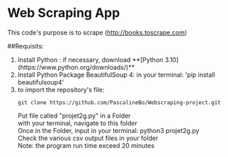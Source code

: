 # Web Scraping App
This code's purpose is to scrape (http://books.toscrape.com)

##Requisits: 
<ol>
  <li> Install Python : if necessary, download **[Python 3.10](https://www.python.org/downloads/)** </li>
  <li> Install Python Package BeautifulSoup 4: in your terminal:
    'pip install beautifulsoup4'  </li>

  <li> to import the repository's file:

`git clone https://github.com/PascalineBo/Webscraping-project.git`</li>
  Put file called "projet2g.py" in a Folder  
with your terminal, navigate to this folder  
Once in the Folder, input in your terminal: python3 projet2g.py  
Check the various csv output files in your folder  
Note: the program run time exceed 20 minutes  
